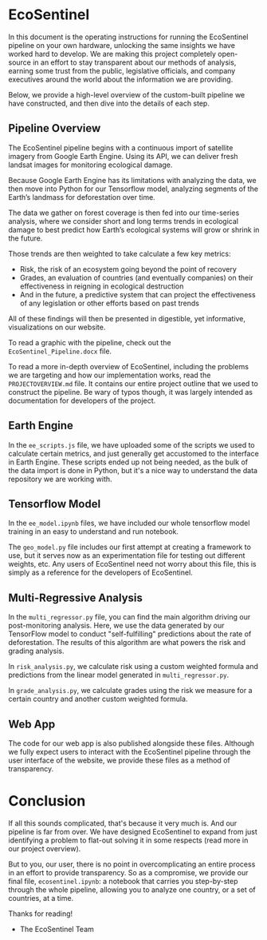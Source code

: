 # EcoSentinel #
In this document is the operating instructions for running the EcoSentinel pipeline on your own hardware, unlocking the same insights we have worked hard to develop. We are making this project completely open-source in an effort to stay transparent about our methods of analysis, earning some trust from the public, legislative officials, and company executives around the world about the information we are providing.

Below, we provide a high-level overview of the custom-built pipeline we have constructed, and then dive into the details of each step.

## Pipeline Overview ##
The EcoSentinel pipeline begins with a continuous import of satellite imagery from Google Earth Engine. Using its API, we can deliver fresh landsat images for monitoring ecological damage.

Because Google Earth Engine has its limitations with analyzing the data, we then move into Python for our Tensorflow model, analyzing segments of the Earth’s landmass for deforestation over time.

The data we gather on forest coverage is then fed into our time-series analysis, where we consider short and long terms trends in ecological damage to best predict how Earth’s ecological systems will grow or shrink in the future.

Those trends are then weighted to take calculate a few key metrics:
* Risk, the risk of an ecosystem going beyond the point of recovery
* Grades, an evaluation of countries (and eventually companies) on their effectiveness in reigning in ecological destruction
* And in the future, a predictive system that can project the effectiveness of any legislation or other efforts based on past trends

All of these findings will then be presented in digestible, yet informative, visualizations on our website.

To read a graphic with the pipeline, check out the `EcoSentinel_Pipeline.docx` file.

To read a more in-depth overview of EcoSentinel, including the problems we are targeting and how our implementation works, read the `PROJECTOVERVIEW.md` file. It contains our entire project outline that we used to construct the pipeline. Be wary of typos though, it was largely intended as documentation for developers of the project.

## Earth Engine ##
In the `ee_scripts.js` file, we have uploaded some of the scripts we used to calculate certain metrics, and just generally get accustomed to the interface in Earth Engine. These scripts ended up not being needed, as the bulk of the data import is done in Python, but it's a nice way to understand the data repository we are working with.

## Tensorflow Model ##
In the `ee_model.ipynb` files, we have included our whole tensorflow model training in an easy to understand and run notebook.

The `geo_model.py` file includes our first attempt at creating a framework to use, but it serves now as an experimentation file for testing out different weights, etc. Any users of EcoSentinel need not worry about this file, this is simply as a reference for the developers of EcoSentinel.

## Multi-Regressive Analysis ##
In the `multi_regressor.py` file, you can find the main algorithm driving our post-monitoring analysis. Here, we use the data generated by our TensorFlow model to conduct "self-fulfilling" predictions about the rate of deforestation. The results of this algorithm are what powers the risk and grading analysis.

In `risk_analysis.py`, we calculate risk using a custom weighted formula and predictions from the linear model generated in `multi_regressor.py`.

In `grade_analysis.py`, we calculate grades using the risk we measure for a certain country and another custom weighted formula.

## Web App ##
The code for our web app is also published alongside these files. Although we fully expect users to interact with the EcoSentinel pipeline through the user interface of the website, we provide these files as a method of transparency.

# Conclusion #
If all this sounds complicated, that's because it very much is. And our pipeline is far from over. We have designed EcoSentinel to expand from just identifying a problem to flat-out solving it in some respects (read more in our project overview).

But to you, our user, there is no point in overcomplicating an entire process in an effort to provide transparency. So as a compromise, we provide our final file, `ecosentinel.ipynb`: a notebook that carries you step-by-step through the whole pipeline, allowing you to analyze one country, or a set of countries, at a time.

Thanks for reading!
- The EcoSentinel Team